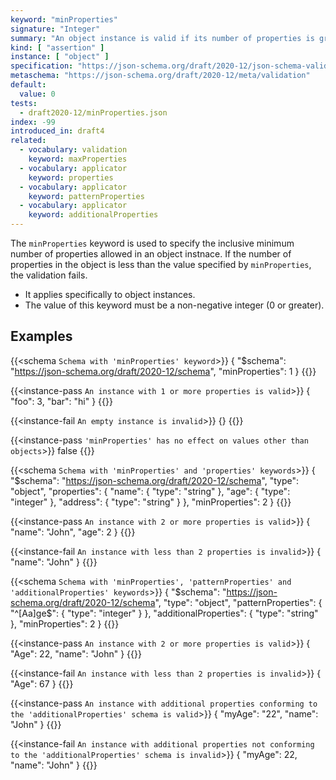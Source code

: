 ```yaml
---
keyword: "minProperties"
signature: "Integer"
summary: "An object instance is valid if its number of properties is greater than, or equal to, the value of this keyword."
kind: [ "assertion" ]
instance: [ "object" ]
specification: "https://json-schema.org/draft/2020-12/json-schema-validation.html#section-6.5.2"
metaschema: "https://json-schema.org/draft/2020-12/meta/validation"
default:
  value: 0
tests:
  - draft2020-12/minProperties.json
index: -99
introduced_in: draft4
related:
  - vocabulary: validation
    keyword: maxProperties
  - vocabulary: applicator
    keyword: properties
  - vocabulary: applicator
    keyword: patternProperties
  - vocabulary: applicator
    keyword: additionalProperties
---
```


The `minProperties` keyword is used to specify the inclusive minimum number of properties allowed in an object instnace. If the number of properties in the object is less than the value specified by `minProperties`, the validation fails.
* It applies specifically to object instances.
* The value of this keyword must be a non-negative integer (0 or greater).

## Examples

{{<schema `Schema with 'minProperties' keyword`>}}
{
  "$schema": "https://json-schema.org/draft/2020-12/schema",
  "minProperties": 1
}
{{</schema>}}

{{<instance-pass `An instance with 1 or more properties is valid`>}}
{ "foo": 3, "bar": "hi" }
{{</instance-pass>}}

{{<instance-fail `An empty instance is invalid`>}}
{}
{{</instance-fail>}}

{{<instance-pass `'minProperties' has no effect on values other than objects`>}}
false
{{</instance-pass>}}

{{<schema `Schema with 'minProperties' and 'properties' keywords`>}}
{
  "$schema": "https://json-schema.org/draft/2020-12/schema",
  "type": "object",
  "properties": {
    "name": { "type": "string" },
    "age": { "type": "integer" },
    "address": { "type": "string" }
  },
  "minProperties": 2
}
{{</schema>}}

{{<instance-pass `An instance with 2 or more properties is valid`>}}
{ "name": "John", "age": 2 }
{{</instance-pass>}}

{{<instance-fail `An instance with less than 2 properties is invalid`>}}
{ "name": "John" }
{{</instance-fail>}}

{{<schema `Schema with 'minProperties', 'patternProperties' and 'additionalProperties' keywords`>}}
{
  "$schema": "https://json-schema.org/draft/2020-12/schema",
  "type": "object",
  "patternProperties": {
    "^[Aa]ge$": { "type": "integer" }
  },
  "additionalProperties": { "type": "string" },
  "minProperties": 2
}
{{</schema>}}

{{<instance-pass `An instance with 2 or more properties is valid`>}}
{ "Age": 22, "name": "John" }
{{</instance-pass>}}

{{<instance-fail `An instance with less than 2 properties is invalid`>}}
{ "Age": 67 }
{{</instance-fail>}}

{{<instance-pass `An instance with additional properties conforming to the 'additionalProperties' schema is valid`>}}
{ "myAge": "22", "name": "John" }
{{</instance-pass>}}

{{<instance-fail `An instance with additional properties not conforming to the 'additionalProperties' schema is invalid`>}}
{ "myAge": 22, "name": "John" }
{{</instance-fail>}}

